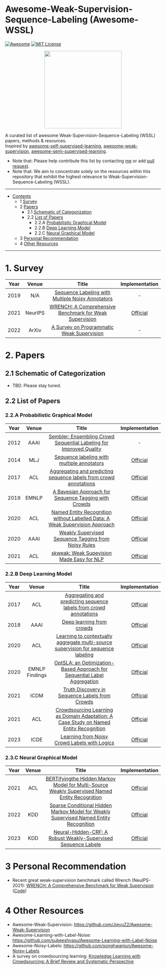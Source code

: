 # Awesome-Weak-Supervision-Sequence-Labeling (Awesome-WSSL)


[![Awesome](https://awesome.re/badge.svg)](https://awesome.re)
[![MIT License](https://img.shields.io/badge/license-MIT-green.svg)](https://opensource.org/licenses/MIT)

<p align="center">
  <img width="250" src="https://camo.githubusercontent.com/1131548cf666e1150ebd2a52f44776d539f06324/68747470733a2f2f63646e2e7261776769742e636f6d2f73696e647265736f726875732f617765736f6d652f6d61737465722f6d656469612f6c6f676f2e737667" "Awesome!">
</p>


A curated list of awesome Weak-Supervision-Sequence-Labeling (WSSL) papers, methods & resources.  
Inspired by [awesome-self-supervised-learning](https://github.com/jason718/awesome-self-supervised-learning), [awesome-weak-supervision](https://github.com/JieyuZ2/Awesome-Weak-Supervision), 
[awesome-semi-supervised-learning](https://github.com/yassouali/awesome-semi-supervised-learning/tree/master).

- Note that: Please help contribute this list by contacting [me](zhijunchen@buaa.edu.cn) or add [pull request](https://github.com/junchenzhi/Awesome-Weak-Supervision-Sequence-Labeling/pulls).
- Note that: 
We aim to concentrate solely on the resources within this repository that exhibit the highest relevance to Weak-Supervision-Sequence-Labeling (WSSL).


---

- [Contents](#Awesome-Weak-Supervision-Sequence-Labeling)
  - 1 [Survey](#1-survey)
  - 2 [Papers](#2-papers)  
    - 2.1 [Schematic of Categorization](#21-schematic-of-categorization)
    - 2.2 [List of Papers](#22-list-of-papers)
      - 2.2.A [Probabilistic Graphical Model](#22a-probabilistic-graphical-model)
      - 2.2.B [Deep Learning Model](#22b-deep-learning-model)
      - 2.2.C [Neural Graphical Model](#22c-neural-graphical-model)
  - 3 [Personal Recommendation](#3--personal-recommendation)
  - 4 [Other Resources](#4-other-resources)


---


# 1. Survey

| Year |  Venue  |                                                                               Title                                                                               |                Implementation                 | 
|:----:|:-------:|:-----------------------------------------------------------------------------------------------------------------------------------------------------------------:|:---------------------------------------------:|
| 2019 |   N/A   |              [Sequence Labeling with Multiple Noisy Annotators](http://ink-ron.usc.edu/xiangren/ml4know19spring/public/surveys/Ouyu_Lan_Survey.pdf)               |                       -                       |
| 2021 | NeurIPS |                                    [WRENCH: A Comprehensive Benchmark for Weak Supervision](https://arxiv.org/abs/2109.11377)                                     | [Official](https://github.com/JieyuZ2/wrench) |
| 2022 |  ArXiv  |                                                           [A Survey on Programmatic Weak Supervision](https://arxiv.org/abs/2202.05433)                                                           |                       -                       |


# 2. Papers

## 2.1 Schematic of Categorization
- TBD. Please stay tuned.

## 2.2 List of Papers

### 2.2.A Probabilistic Graphical Model


| Year | Venue |                                                                                                                                                                                          Title                                                                                                                                                                                          |                                         Implementation                                         | 
|:----:|:-----:|:---------------------------------------------------------------------------------------------------------------------------------------------------------------------------------------------------------------------------------------------------------------------------------------------------------------------------------------------------------------------------------------:|:----------------------------------------------------------------------------------------------:|
| 2012 | AAAI  |                                                                                                                               [Sembler: Ensembling Crowd Sequential Labeling for Improved Quality](https://ojs.aaai.org/index.php/AAAI/article/view/8351)                                                                                                                               |                                               -                                                |
| 2014 |  MLJ  |                                                                                                                            [Sequence labeling with multiple annotators](https://fprodrigues.com/publications/sequence-labeling-with-multiple-annotators-2/)                                                                                                                             | [Official](https://fprodrigues.com/publications/sequence-labeling-with-multiple-annotators-2/) |
| 2017 |  ACL  |                                                                                                                                         [Aggregating and predicting sequence labels from crowd annotations](https://aclanthology.org/P17-1028/)                                                                                                                                         |                     [Official](https://github.com/thanhan/seqcrowd-acl17)                      |
| 2019 | EMNLP |                                                                                                                                                [A Bayesian Approach for Sequence Tagging with Crowds](https://arxiv.org/abs/1811.00780)                                                                                                                                                 |               [Official](https://github.com/UKPLab/arxiv2018-bayesian-ensembles)               |
| 2020 |  ACL  |                                                                                                                                     [Named Entity Recognition without Labelled Data: A Weak Supervision Approach](https://arxiv.org/abs/2004.14723)                                                                                                                                     |           [Official](https://github.com/NorskRegnesentral/weak-supervision-for-NER)            |
| 2020 | AAAI  |                                                                                                                                      [Weakly Supervised Sequence Tagging from Noisy Rules](https://ojs.aaai.org/index.php/AAAI/article/view/6009)                                                                                                                                       |               [Official](https://github.com/BatsResearch/safranchik-aaai20-code)               |
| 2021 |  ACL  |                                                                                                                                                                     [ skweak: Weak Supevision Made Easy for NLP](https://arxiv.org/abs/2104.09683)                                                                                                                                                                      |                    [Official](https://github.com/NorskRegnesentral/skweak)                     |


### 2.2.B Deep Learning Model



| Year |     Venue      |                                                                                                                             Title                                                                                                                              |                       Implementation                       | 
|:----:|:--------------:|:--------------------------------------------------------------------------------------------------------------------------------------------------------------------------------------------------------------------------------------------------------------:|:----------------------------------------------------------:|
| 2017 |      ACL       |                                                                                             [Aggregating and predicting sequence labels from crowd annotations](https://aclanthology.org/P17-1028/)                                                                                              |   [Official](https://github.com/thanhan/seqcrowd-acl17)    |
| 2018 |      AAAI      |                                                                                                 [Deep learning from crowds](https://arxiv.org/abs/1709.01779)                                                                                                  |       [Official](https://github.com/fmpr/CrowdLayer)       |
| 2020 |      ACL       |                                                                     [Learning to contextually aggregate multi-source supervision for sequence labeling](https://arxiv.org/abs/1910.04289)                                                                      |       [Official](https://github.com/INK-USC/ConNet)        |
| 2020 | EMNLP Findings |                                                                  [OptSLA: an Optimization-Based Approach for Sequential Label Aggregation](https://aclanthology.org/2020.findings-emnlp.119/)                                                                  |       [Official](https://github.com/NasimISU/OptSLA)       |
| 2021 |      ICDM      |                                                                                       [Truth Discovery in Sequence Labels from Crowds](https://arxiv.org/abs/2109.04470)                                                                                       |                        [Official](https://github.com/NasimISU/Truth-Discovery-in-Sequence-Labels-from-Crowds)                        |
| 2021 |      ACL       |                                                                   [Crowdsourcing Learning as Domain Adaptation: A Case Study on Named Entity Recognition](https://arxiv.org/abs/2105.14980)                                                                    |         [Official](https://github.com/izhx/CLasDA)         |
| 2023 |      ICDE      |                                                                                        [Learning from Noisy Crowd Labels with Logics](https://arxiv.org/abs/2302.06337)                                                                                        |    [Official](https://github.com/junchenzhi/Logic-LNCL)    |


### 2.3.C Neural Graphical Model


| Year | Venue |                                                                                                                                                                                                                                                                                                                                    Title                                                                                                                                                                                                                                                                                                                                    |                     Implementation                 | 
|:----:|:-----:|:---------------------------------------------------------------------------------------------------------------------------------------------------------------------------------------------------------------------------------------------------------------------------------------------------------------------------------------------------------------------------------------------------------------------------------------------------------------------------------------------------------------------------------------------------------------------------------------------------------------------------------------------------------------------------:|:--------------------------------------------------:|
| 2021 |  ACL  |                                                                                                                                                                                                                                                                      [BERTifyingthe Hidden Markov Model for Multi-Source Weakly Supervised Named Entity Recognition](https://arxiv.org/abs/2105.12848)                                                                                                                                                                                                                                                                      |                      [Official](https://github.com/Yinghao-Li/CHMM-ALT)                  |
| 2022 |  KDD  |                                                                                                                                                                                                                                                                          [Sparse Conditional Hidden Markov Model for Weakly Supervised Named Entity Recognition](https://arxiv.org/abs/2205.14228)                                                                                                                                                                                                                                                                          | [Official](https://github.com/Yinghao-Li/Sparse-CHMM) |
| 2023 |  KDD  |                                                                                                                                                                                                                                                                                                           [Neural-Hidden-CRF: A Robust Weakly-Supervised Sequence Labele](https://dl.acm.org/doi/abs/10.1145/3580305.3599445)                                                                                                                                                                                                                                                                                                            | [Official](https://github.com/junchenzhi/Neural-Hidden-CRF)     


# 3  Personal Recommendation
- Recent great weak-supervision benchmark called Wrench (NeuIPS-2021):  [WRENCH: A Comprehensive Benchmark for Weak Supervision](https://arxiv.org/abs/2109.11377) ([Code](https://github.com/JieyuZ2/wrench))                    
# 4 Other Resources

- Awesome-Weak-Supervision: https://github.com/JieyuZ2/Awesome-Weak-Supervision
- Awesome-Learning-with-Label-Noise: https://github.com/subeeshvasu/Awesome-Learning-with-Label-Noise
- Awesome-Noisy-Labels: https://github.com/songhwanjun/Awesome-Noisy-Labels
- A survey on crowdsourcing learning: [Knowledge Learning with Crowdsourcing: A Brief Review and Systematic Perspective](https://arxiv.org/abs/2206.09315)

